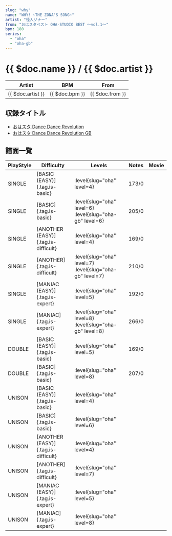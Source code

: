 ```yaml
---
slug: "why"
name: "WHY! ~THE ZONA'S SONG~"
artist: "怪人ゾナー"
from: "おはスタベスト OHA-STUDIO BEST ～vol.1～"
bpm: 180
series:
  - "oha"
  - "oha-gb"
---
```


# {{ $doc.name }} / {{ $doc.artist }}

|Artist|BPM|From|
|------|---|----|
|{{ $doc.artist }}|{{ $doc.bpm }}|{{ $doc.from }}|

## 収録タイトル

- [おはスタ Dance Dance Revolution](/series/oha/)
- [おはスタ Dance Dance Revolution GB](/series/oha-gb/)

## 譜面一覧

|PlayStyle|Difficulty|Levels|Notes|Movie|
|---------|----------|------|-----|-----|
|SINGLE|[BASIC (EASY)]{.tag.is-basic}|:level{slug="oha" level=4}|173/0||
|SINGLE|[BASIC]{.tag.is-basic}|:level{slug="oha" level=6} :level{slug="oha-gb" level=6}|205/0||
|SINGLE|[ANOTHER (EASY)]{.tag.is-difficult}|:level{slug="oha" level=4}|169/0||
|SINGLE|[ANOTHER]{.tag.is-difficult}|:level{slug="oha" level=7} :level{slug="oha-gb" level=7}|210/0||
|SINGLE|[MANIAC (EASY)]{.tag.is-expert}|:level{slug="oha" level=5}|192/0||
|SINGLE|[MANIAC]{.tag.is-expert}|:level{slug="oha" level=8} :level{slug="oha-gb" level=8}|266/0||
|DOUBLE|[BASIC (EASY)]{.tag.is-basic}|:level{slug="oha" level=5}|169/0||
|DOUBLE|[BASIC]{.tag.is-basic}|:level{slug="oha" level=8}|207/0||
|UNISON|[BASIC (EASY)]{.tag.is-basic}|:level{slug="oha" level=4}|||
|UNISON|[BASIC]{.tag.is-basic}|:level{slug="oha" level=6}|||
|UNISON|[ANOTHER (EASY)]{.tag.is-difficult}|:level{slug="oha" level=4}|||
|UNISON|[ANOTHER]{.tag.is-difficult}|:level{slug="oha" level=7}|||
|UNISON|[MANIAC (EASY)]{.tag.is-expert}|:level{slug="oha" level=5}|||
|UNISON|[MANIAC]{.tag.is-expert}|:level{slug="oha" level=8}|||
